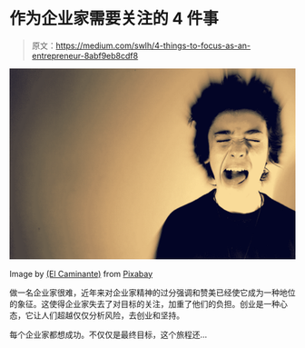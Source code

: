 # 作为企业家需要关注的 4 件事

> 原文：<https://medium.com/swlh/4-things-to-focus-as-an-entrepreneur-8abf9eb8cdf8>

![](img/ce35407d3f407f85d1c228708ba5204c.png)

Image by [(El Caminante)](https://pixabay.com/users/Alexis-8870/?utm_source=link-attribution&amp;utm_medium=referral&amp;utm_campaign=image&amp;utm_content=62326) from [Pixabay](https://pixabay.com/?utm_source=link-attribution&amp;utm_medium=referral&amp;utm_campaign=image&amp;utm_content=62326)

做一名企业家很难，近年来对企业家精神的过分强调和赞美已经使它成为一种地位的象征。这使得企业家失去了对目标的关注，加重了他们的负担。创业是一种心态，它让人们超越仅仅分析风险，去创业和坚持。

每个企业家都想成功。不仅仅是最终目标，这个旅程还…